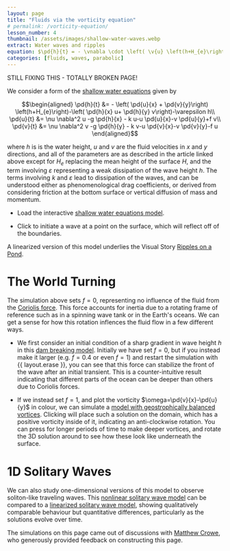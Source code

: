 ```yaml
---
layout: page
title: "Fluids via the vorticity equation"
# permalink: /vorticity-equation/
lesson_number: 4
thumbnail: /assets/images/shallow-water-waves.webp
extract: Water waves and ripples
equation: $\pd{h}{t} = - \vnabla \cdot \left( \v{u} \left(h+H_{e}\right)\right),$ $\pd{\v{u}}{t} = \nu \nabla^2  {\v{u}} -g \vnabla h - k {\v{u}}-({\v{u}}\cdot \vnabla){\v{u}}-\v{f}\times \v{u}$
categories: [fluids, waves, parabolic]
---
```


STILL FIXING THIS - TOTALLY BROKEN PAGE!

We consider a form of the [shallow water equations](https://en.wikipedia.org/wiki/Shallow_water_equations) given by

$$\begin{aligned}
      \pd{h}{t} &= - \left( \pd{u}{x} +  \pd{v}{y}\right) \left(h+H_{e}\right)-\left( \pd{h}{x} u+ \pd{h}{y} v\right)-\varepsilon h\\
      \pd{u}{t} &= \nu \nabla^2  u -g \pd{h}{x} - k u-u  \pd{u}{x}-v  \pd{u}{y}+f v\\
      \pd{v}{t} &= \nu \nabla^2  v -g  \pd{h}{y} - k v-u  \pd{v}{x}-v  \pd{v}{y}-f u
    \end{aligned}$$
    
where $h$ is is the water height, $u$ and $v$ are the fluid velocities in $x$ and $y$ directions, and all of the parameters are as described in the article linked above except for $H_e$ replacing the mean height of the surface $H$, and the term involving $\varepsilon$ representing a weak dissipation of the wave height $h$. The terms involving $k$ and $\varepsilon$ lead to dissipation of the waves, and can be understood either as phenomenological drag coefficients, or derived from considering friction at the bottom surface or vertical diffusion of mass and momentum.

* Load the interactive [shallow water equations model](/sim/?preset=ShallowWaterEqns).

* Click to initiate a wave at a point on the surface, which will reflect off of the boundaries.

A linearized version of this model underlies the Visual Story [Ripples on a Pond](/visual-stories/ripples).

# The World Turning

The simulation above sets $f=0$, representing no influence of the fluid from the [Coriolis force](https://en.wikipedia.org/wiki/Coriolis_force). This force accounts for inertia due to a rotating frame of reference such as in a spinning wave tank or in the Earth's oceans. We can get a sense for how this rotation inflences the fluid flow in a few different ways.

* We first consider an initial condition of a sharp gradient in wave height $h$ in this [dam breaking model](/sim/?preset=ShallowWaterEqnsDamBreaking). Initially we have set $f=0$, but if you instead make it larger (e.g. $f=0.4$ or even $f=1$) and restart the simulation with {{ layout.erase }}, you can see that this force can stabilize the front of the wave after an initial transient. This is a counter-intuitive result indicating that different parts of the ocean can be deeper than others due to Coriolis forces.

* If we instead set $f=1$, and plot the vorticity $\omega=\pd{v}{x}-\pd{u}{y}$ in colour, we can simulate a [model with geostrophically balanced vortices](/sim/?preset=ShallowWaterEqnsVorticalSolitons). Clicking will place such a solution on the domain, which has a positive vorticity inside of it, indicating an anti-clockwise rotation. You can press for longer periods of time to make deeper vortices, and rotate the 3D solution around to see how these look like underneath the surface.

# 1D Solitary Waves

We can also study one-dimensional versions of this model to observe soliton-like traveling waves. This [nonlinear solitary wave model](/sim/?preset=1DShallowWaterEqns) can be compared to a [linearized solitary wave model](/sim/?preset=1DLinearizedShallowWaterEqns), showing qualitatively comparable behaviour but quantitative differences, particularly as the solutions evolve over time.

The simulations on this page came out of discussions with [Matthew Crowe](https://mncrowe.github.io/), who generously provided feedback on constructing this page.
